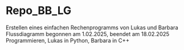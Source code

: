# Repo_BB_LG

Erstellen eines einfachen Rechenprogramms von Lukas und Barbara
Flussdiagramm begonnen am 1.02.2025, beendet am 18.02.2025
Programmieren, Lukas in Python, Barbara in C++
